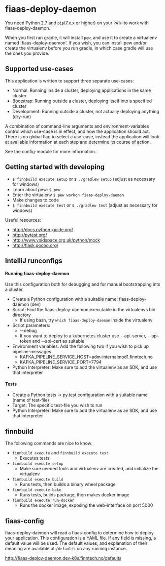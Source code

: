 fiaas-deploy-daemon
===================

You need Python 2.7 and `pip`(7.x.x or higher)  on your `PATH` to work with fiaas-deploy-daemon.

When you first run gradle, it will install `pew`, and use it to create a virtualenv
named 'fiaas-deploy-daemon'. If you wish, you can install pew and/or create the
virtualenv before you run gradle, in which case gradle will use the ones you provide.

Supported use-cases
-------------------

This application is written to support three separate use-cases:

- Normal: Running inside a cluster, deploying applications in the same cluster
- Bootstrap: Running outside a cluster, deploying itself into a specified cluster
- Development: Running outside a cluster, not actually deploying anything (dry-run)

A combination of command-line arguments and environment-variables control which use-case
is in effect, and how the application should act. There is no global flag to select a
use-case, instead the application will look at available information at each step and
determine its course of action.

See the config-module for more information.

Getting started with developing
-------------------------------

- `$ finnbuild execute setup` or `$ ./gradlew setup` (adjust as necessary for windows)
- Learn about pew: `$ pew`
- Enter the virtualenv `$ pew workon fiaas-deploy-daemon`
- Make changes to code
- `$ finnbuild execute test` or `$ ./gradlew test` (adjust as necessary for windows)

Useful resources:

- http://docs.python-guide.org/
- http://pytest.org/
- http://www.voidspace.org.uk/python/mock
- http://flask.pocoo.org/

IntelliJ runconfigs
-------------------

#### Running fiaas-deploy-daemon

Use this configuration both for debugging and for manual bootstrapping into a cluster.

* Create a Python configuration with a suitable name: fiaas-deploy-daemon (dev)
* Script: Find the fiaas-deploy-daemon executable in the virtualenvs bin directory
    * If using bash, try `which fiaas-deploy-daemon` inside the virtualenv
* Script parameters:
    * --debug
    * If you want to deploy to a kubernetes cluster use --api-server, --api-token
     and --api-cert as suitable
* Environment variables: Add the following two if you wish to pick up pipeline-messages
    * KAFKA_PIPELINE_SERVICE_HOST=adm-internalmod1.finntech.no
    * KAFKA_PIPELINE_SERVICE_PORT=7794
* Python Interpreter: Make sure to add the virtualenv as an SDK, and use that interpreter


#### Tests

* Create a Python tests -> py.test configuration with a suitable name (name of test-file)
* Target: The specific test-file you wish to run
* Python Interpreter: Make sure to add the virtualenv as an SDK, and use that interpreter


finnbuild
---------

The following commands are nice to know:

- `finnbuild execute` and `finnbuild execute test`
    - Executes tests
- `finnbuild execute setup`
    - Make sure needed tools and virtualenv are created, and initialize the virtualenv
- `finnbuild execute build`
    - Runs tests, then builds a binary wheel package
- `finnbuild execute bake`
    - Runs tests, builds package, then makes docker image
- `finnbuild execute run-docker`
    - Runs the docker image, exposing the web-interface on port 5000


fiaas-config
------------

fiaas-deploy-daemon will read a fiaas-config to determine how to deploy your application.
This configuration is a YAML file. If any field is missing, a default value will be used.
The default values, and explanation of their meaning are available at `/defaults` on any running instance.

<http://fiaas-deploy-daemon.dev-k8s.finntech.no/defaults>

